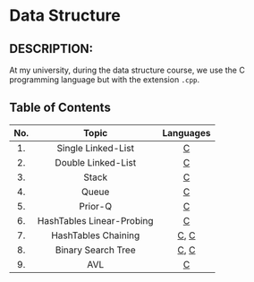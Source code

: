# Data Structure
## DESCRIPTION:

At my university, during the data structure course, we use the C programming language but with the extension `.cpp`.


## Table of Contents
|No.|Topic|Languages|
|:-:|:---:|:-------:|
|1.|Single Linked-List|[C](https://github.com/jon-brandy/data-structure/blob/62e9eae110fb273748d0d03135b4ecd18f9b4804/Source-Code/linked-list.cpp)|
|2.|Double Linked-List|[C](https://github.com/jon-brandy/data-structure/blob/62e9eae110fb273748d0d03135b4ecd18f9b4804/Source-Code/double-linked-list.cpp)|
|3.|Stack|[C](https://github.com/jon-brandy/data-structure/blob/62e9eae110fb273748d0d03135b4ecd18f9b4804/Source-Code/stack-queue.cpp)|
|4.|Queue|[C]()|
|5.|Prior-Q|[C](https://github.com/jon-brandy/data-structure/blob/62e9eae110fb273748d0d03135b4ecd18f9b4804/Source-Code/prior-queue.cpp)|
|6.|HashTables Linear-Probing|[C](https://github.com/jon-brandy/data-structure/blob/62e9eae110fb273748d0d03135b4ecd18f9b4804/Source-Code/hashtables-linear-probing.cpp)|
|7.|HashTables Chaining|[C](https://github.com/jon-brandy/data-structure/blob/62e9eae110fb273748d0d03135b4ecd18f9b4804/Source-Code/hashChaining.cpp), [C](https://github.com/jon-brandy/data-structure/blob/e0f9754a14e2eeaf41ace8ff31d146cb3b869f72/Source-Code/another-chain.cpp)|
|8.|Binary Search Tree|[C](https://github.com/jon-brandy/data-structure/blob/e0f9754a14e2eeaf41ace8ff31d146cb3b869f72/Source-Code/binarySearchTree.cpp), [C](https://github.com/jon-brandy/data-structure/blob/e0f9754a14e2eeaf41ace8ff31d146cb3b869f72/Source-Code/another-bst.cpp)|
|9.|AVL|[C](https://github.com/jon-brandy/data-structure/blob/d0f457c0ff83662a309db9debf7075aa7a50ade1/Source-Code/avlBener.cpp)|

